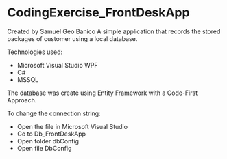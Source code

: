 # CodingExercise_FrontDeskApp
Created by Samuel Geo Banico 
A simple application that records the stored packages of customer using a local database.

Technologies used:
* Microsoft Visual Studio WPF
* C#
* MSSQL

The database was create using Entity Framework with a Code-First Approach.

To change the connection string:
* Open the file in Microsoft Visual Studio
* Go to Db_FrontDeskApp
* Open folder dbConfig
* Open file DbConfig
